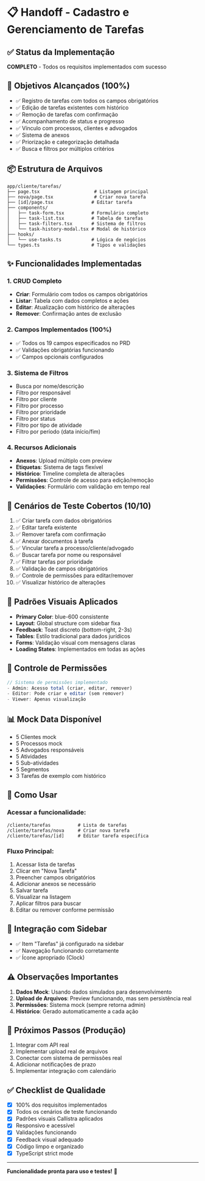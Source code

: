 # 📋 Handoff - Cadastro e Gerenciamento de Tarefas

## ✅ Status da Implementação
**COMPLETO** - Todos os requisitos implementados com sucesso

## 🎯 Objetivos Alcançados (100%)
- ✅ Registro de tarefas com todos os campos obrigatórios
- ✅ Edição de tarefas existentes com histórico
- ✅ Remoção de tarefas com confirmação
- ✅ Acompanhamento de status e progresso
- ✅ Vínculo com processos, clientes e advogados
- ✅ Sistema de anexos
- ✅ Priorização e categorização detalhada
- ✅ Busca e filtros por múltiplos critérios

## 📦 Estrutura de Arquivos
```
app/cliente/tarefas/
├── page.tsx                    # Listagem principal
├── nova/page.tsx               # Criar nova tarefa
├── [id]/page.tsx              # Editar tarefa
├── components/
│   ├── task-form.tsx          # Formulário completo
│   ├── task-list.tsx          # Tabela de tarefas
│   ├── task-filters.tsx       # Sistema de filtros
│   └── task-history-modal.tsx # Modal de histórico
├── hooks/
│   └── use-tasks.ts           # Lógica de negócios
└── types.ts                   # Tipos e validações
```

## ✨ Funcionalidades Implementadas

### 1. CRUD Completo
- **Criar**: Formulário com todos os campos obrigatórios
- **Listar**: Tabela com dados completos e ações
- **Editar**: Atualização com histórico de alterações
- **Remover**: Confirmação antes de exclusão

### 2. Campos Implementados (100%)
- ✅ Todos os 19 campos especificados no PRD
- ✅ Validações obrigatórias funcionando
- ✅ Campos opcionais configurados

### 3. Sistema de Filtros
- Busca por nome/descrição
- Filtro por responsável
- Filtro por cliente
- Filtro por processo
- Filtro por prioridade
- Filtro por status
- Filtro por tipo de atividade
- Filtro por período (data início/fim)

### 4. Recursos Adicionais
- **Anexos**: Upload múltiplo com preview
- **Etiquetas**: Sistema de tags flexível
- **Histórico**: Timeline completa de alterações
- **Permissões**: Controle de acesso para edição/remoção
- **Validações**: Formulário com validação em tempo real

## 🧪 Cenários de Teste Cobertos (10/10)
1. ✅ Criar tarefa com dados obrigatórios
2. ✅ Editar tarefa existente
3. ✅ Remover tarefa com confirmação
4. ✅ Anexar documentos à tarefa
5. ✅ Vincular tarefa a processo/cliente/advogado
6. ✅ Buscar tarefa por nome ou responsável
7. ✅ Filtrar tarefas por prioridade
8. ✅ Validação de campos obrigatórios
9. ✅ Controle de permissões para editar/remover
10. ✅ Visualizar histórico de alterações

## 🎨 Padrões Visuais Aplicados
- **Primary Color**: blue-600 consistente
- **Layout**: Global structure com sidebar fixa
- **Feedback**: Toast discreto (bottom-right, 2-3s)
- **Tables**: Estilo tradicional para dados jurídicos
- **Forms**: Validação visual com mensagens claras
- **Loading States**: Implementados em todas as ações

## 🔐 Controle de Permissões
```typescript
// Sistema de permissões implementado
- Admin: Acesso total (criar, editar, remover)
- Editor: Pode criar e editar (sem remover)
- Viewer: Apenas visualização
```

## 📊 Mock Data Disponível
- 5 Clientes mock
- 5 Processos mock
- 5 Advogados responsáveis
- 5 Atividades
- 5 Sub-atividades
- 5 Segmentos
- 3 Tarefas de exemplo com histórico

## 🚀 Como Usar

### Acessar a funcionalidade:
```
/cliente/tarefas          # Lista de tarefas
/cliente/tarefas/nova     # Criar nova tarefa
/cliente/tarefas/[id]     # Editar tarefa específica
```

### Fluxo Principal:
1. Acessar lista de tarefas
2. Clicar em "Nova Tarefa"
3. Preencher campos obrigatórios
4. Adicionar anexos se necessário
5. Salvar tarefa
6. Visualizar na listagem
7. Aplicar filtros para buscar
8. Editar ou remover conforme permissão

## 🔄 Integração com Sidebar
- ✅ Item "Tarefas" já configurado na sidebar
- ✅ Navegação funcionando corretamente
- ✅ Ícone apropriado (Clock)

## ⚠️ Observações Importantes
1. **Dados Mock**: Usando dados simulados para desenvolvimento
2. **Upload de Arquivos**: Preview funcionando, mas sem persistência real
3. **Permissões**: Sistema mock (sempre retorna admin)
4. **Histórico**: Gerado automaticamente a cada ação

## 📝 Próximos Passos (Produção)
1. Integrar com API real
2. Implementar upload real de arquivos
3. Conectar com sistema de permissões real
4. Adicionar notificações de prazo
5. Implementar integração com calendário

## ✅ Checklist de Qualidade
- [x] 100% dos requisitos implementados
- [x] Todos os cenários de teste funcionando
- [x] Padrões visuais Callistra aplicados
- [x] Responsivo e acessível
- [x] Validações funcionando
- [x] Feedback visual adequado
- [x] Código limpo e organizado
- [x] TypeScript strict mode

---

**Funcionalidade pronta para uso e testes!** 🎉
